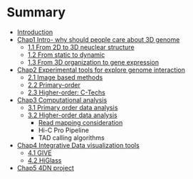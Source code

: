 # Summary

* [Introduction](README.md)
* [Chap1 Intro- why should people care about 3D genome](chapter-1-intro-why-should-people-care-about-3d-genome.md)
  * [1.1    From 2D to 3D neuclear structure](chapter-1-intro-why-should-people-care-about-3d-genome/01-3d-neuclear-structure.md)
  * [1.2 From static to dynamic](chapter-1-intro-why-should-people-care-about-3d-genome/from-static-to-dynamic.md)
  * [1.3 From 3D organization to gene expression](chapter-1-intro-why-should-people-care-about-3d-genome/3d-organization-to-gene-expression.md)
* [Chap2 Experimental tools for explore genome interaction](chap2.md)
  * [2.1 Image based methods](chap2/image-based-methods.md)
  * [2.2 Primary-order  ](chap2/21-primal-order.md)
  * [2.3 Higher-order: C-Techs  ](chap2/c-techs-chromosome-conformation-capture-coupled.md)
* [Chap3 Computational analysis](chap2/chap3.md)
  * [3.1 Primary order data analysis ](chap2/chap3/31-primal-order-data-analysis-pipeline.md)
  * [3.2 Higher-order data analysis ](chap2/chap3/32-high-order-data-analysis-pipeline.md)
    * [Read mapping consideration](chap2/chap3/32-high-order-data-analysis-pipeline/read-mapping-consideration.md)
    * Hi-C Pro Pipeline
    * TAD calling algorithms
* [Chap4 Integrative Data visualization tools](chap4-data-visualization.md)
  * [4.1 GIVE ](chap4-data-visualization/41-give.md)
  * [4.2 HiGlass](chap4-data-visualization/42-higlass.md)
* [Chap5 4DN project](4dn-project.md)

